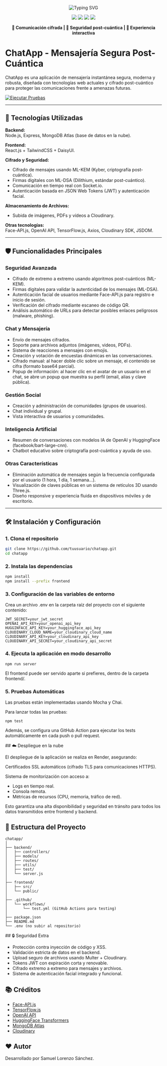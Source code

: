 <p align="center">
  <img src="https://readme-typing-svg.herokuapp.com?font=Fira+Code&size=30&pause=1000&color=00C7B7&center=true&vCenter=true&width=700&lines=Bienvenido+a+ChatApp;Mensajería+Instantánea+Post-Cuántica+Segura;Basada+en+Criptografía+de+Nueva+Generación" alt="Typing SVG" />
</p>

<p align="center">
  <img src="https://img.shields.io/badge/Node.js-Backend-green?style=flat-square&logo=node.js" />
  <img src="https://img.shields.io/badge/React-Frontend-blue?style=flat-square&logo=react" />
  <img src="https://img.shields.io/badge/MongoDB-Atlas-4DB33D?style=flat-square&logo=mongodb" />
  <img src="https://img.shields.io/badge/Render-Deploy-0077CC?style=flat-square&logo=render" />
</p>

<p align="center">
  <b>🚀 Comunicación cifrada | 🔐 Seguridad post-cuántica | 🎯 Experiencia interactiva</b>
</p>

# ChatApp - Mensajería Segura Post-Cuántica

ChatApp es una aplicación de mensajería instantánea segura, moderna y robusta, diseñada con tecnologías web actuales y cifrado post-cuántico para proteger las comunicaciones frente a amenazas futuras.

[![Ejecutar Pruebas](https://github.com/SamLorenzoSanc/ChatApp/actions/workflows/test.yml/badge.svg)](https://github.com/SamLorenzoSanc/ChatApp/actions/workflows/test.yml)

---

## 🚀 Tecnologías Utilizadas

**Backend:**  
Node.js, Express, MongoDB Atlas (base de datos en la nube).

**Frontend:**  
React.js + TailwindCSS + DaisyUI.

**Cifrado y Seguridad:**  
- Cifrado de mensajes usando ML-KEM (Kyber, criptografía post-cuántica).  
- Firmas digitales con ML-DSA (Dilithium, estándar post-cuántico).  
- Comunicación en tiempo real con Socket.io.  
- Autenticación basada en JSON Web Tokens (JWT) y autenticación facial.

**Almacenamiento de Archivos:**  
- Subida de imágenes, PDFs y vídeos a Cloudinary.

**Otras tecnologías:**  
Face-API.js, OpenAI API, TensorFlow.js, Axios, Cloudinary SDK, JSDOM.

---

## 🛡️ Funcionalidades Principales

### Seguridad Avanzada
- Cifrado de extremo a extremo usando algoritmos post-cuánticos (ML-KEM).
- Firmas digitales para validar la autenticidad de los mensajes (ML-DSA).
- Autenticación facial de usuarios mediante Face-API.js para registro e inicio de sesión.
- Verificación del cifrado mediante escaneo de código QR.
- Análisis automático de URLs para detectar posibles enlaces peligrosos (malware, phishing).

### Chat y Mensajería
- Envío de mensajes cifrados.
- Soporte para archivos adjuntos (imágenes, videos, PDFs).
- Sistema de reacciones a mensajes con emojis.
- Creación y votación de encuestas dinámicas en las conversaciones.
- Cifrado manual: al hacer doble clic sobre un mensaje, el contenido se cifra (formato base64 parcial).
- Popup de información: al hacer clic en el avatar de un usuario en el chat, se abre un popup que muestra su perfil (email, alias y clave pública).

### Gestión Social
- Creación y administración de comunidades (grupos de usuarios).
- Chat individual y grupal.
- Vista interactiva de usuarios y comunidades.

### Inteligencia Artificial
- Resumen de conversaciones con modelos IA de OpenAI y HuggingFace (facebook/bart-large-cnn).
- Chatbot educativo sobre criptografía post-cuántica y ayuda de uso.

### Otras Características
- Eliminación automática de mensajes según la frecuencia configurada por el usuario (1 hora, 1 día, 1 semana...).
- Visualización de claves públicas en un sistema de retículos 3D usando Three.js.
- Diseño responsive y experiencia fluida en dispositivos móviles y de escritorio.

---

## 🛠️ Instalación y Configuración

### 1. Clona el repositorio

```bash
git clone https://github.com/tuusuario/chatapp.git
cd chatapp 
```

### 2. Instala las dependencias

```bash
npm install
npm install --prefix frontend
```

### 3. Configuración de las variables de entorno

Crea un archivo .env en la carpeta raíz del proyecto con el siguiente contenido:

```MONGO_URI=your_mongodb_atlas_uri
JWT_SECRET=your_jwt_secret
OPENAI_API_KEY=your_openai_api_key
HUGGINFACE_API_KEY=your_huggingface_api_key
CLOUDINARY_CLOUD_NAME=your_cloudinary_cloud_name
CLOUDINARY_API_KEY=your_cloudinary_api_key
CLOUDINARY_API_SECRET=your_cloudinary_api_secret
```

### 4. Ejecuta la aplicación en modo desarrollo

```
npm run server
```

El frontend puede ser servido aparte si prefieres, dentro de la carpeta frontend/.

### 5. Pruebas Automáticas 

Las pruebas están implementadas usando Mocha y Chai.

Para lanzar todas las pruebas:

```
npm test
```

Además, se configura una GitHub Action para ejecutar los tests automáticamente en cada push o pull request.

## ☁️ Despliegue en la nube

El despliegue de la aplicación se realiza en Render, asegurando:

Certificados SSL automáticos (cifrado TLS para comunicaciones HTTPS).

Sistema de monitorización con acceso a:

- Logs en tiempo real.
- Consola remota.
- Métricas de recursos (CPU, memoria, tráfico de red).

Esto garantiza una alta disponibilidad y seguridad en tránsito para todos los datos transmitidos entre frontend y backend.

## 📄 Estructura del Proyecto

```
chatapp/
│
├── backend/
│   ├── controllers/
│   ├── models/
│   ├── routes/
│   ├── utils/
│   ├── test/
│   └── server.js
│
├── frontend/
│   ├── src/
│   └── public/
│
├── .github/
│   └── workflows/
│       └── test.yml (GitHub Actions para testing)
│
├── package.json
├── README.md
└── .env (no subir al repositorio)
```

## 🔒 Seguridad Extra

- Protección contra inyección de código y XSS.
- Validación estricta de datos en el backend.
- Upload seguro de archivos usando Multer + Cloudinary.
- Tokens JWT con expiración corta y renovable.
- Cifrado extremo a extremo para mensajes y archivos.
- Sistema de autenticación facial integrado y funcional.

## 📚 Créditos

- [Face-API.js](https://github.com/justadudewhohacks/face-api.js)
- [TensorFlow.js](https://www.tensorflow.org/js)
- [OpenAI API](https://platform.openai.com/)
- [HuggingFace Transformers](https://huggingface.co/transformers/)
- [MongoDB Atlas](https://www.mongodb.com/cloud/atlas)
- [Cloudinary](https://cloudinary.com/)

## ❤️ Autor
Desarrollado por Samuel Lorenzo Sánchez.